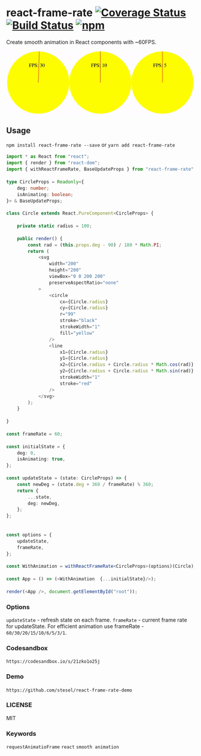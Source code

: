 # react-frame-rate [![Coverage Status](https://coveralls.io/repos/github/stesel/react-frame-rate/badge.svg?branch=master)](https://coveralls.io/github/stesel/react-frame-rate?branch=master) [![Build Status](https://travis-ci.org/stesel/react-frame-rate.svg?branch=master)](https://travis-ci.org/stesel/react-frame-rate) [![npm](https://img.shields.io/npm/v/react-frame-rate.svg)](https://www.npmjs.com/package/react-frame-rate)
Create smooth animation in React components with ~60FPS.
<p align="center">
  <img src="https://raw.githubusercontent.com/stesel/react-frame-rate/master/demo.gif">
</p>

## Usage

`npm install react-frame-rate --save`
or
`yarn add react-frame-rate`

```typescript
import * as React from "react";
import { render } from "react-dom";
import { withReactFrameRate, BaseUpdateProps } from "react-frame-rate";

type CircleProps = Readonly<{
    deg: number;
    isAnimating: boolean;
}> & BaseUpdateProps;

class Circle extends React.PureComponent<CircleProps> {

    private static radius = 100;

    public render() {
        const rad = (this.props.deg - 90) / 180 * Math.PI;
        return (
            <svg
                width="200"
                height="200"
                viewBox="0 0 200 200"
                preserveAspectRatio="none"
            >
                <circle
                    cx={Circle.radius}
                    cy={Circle.radius}
                    r="99"
                    stroke="black"
                    strokeWidth="1"
                    fill="yellow"
                />
                <line
                    x1={Circle.radius}
                    y1={Circle.radius}
                    x2={Circle.radius + Circle.radius * Math.cos(rad)}
                    y2={Circle.radius + Circle.radius * Math.sin(rad)}
                    strokeWidth="1"
                    stroke="red"
                />
            </svg>
        );
    }

}

const frameRate = 60;

const initialState = {
    deg: 0,
    isAnimating: true,
};

const updateState = (state: CircleProps) => {
    const newDeg = (state.deg + 360 / frameRate) % 360;
    return {
        ...state,
        deg: newDeg,
    };
};


const options = {
    updateState,
    frameRate,
};

const WithAnimation = withReactFrameRate<CircleProps>(options)(Circle);

const App = () => (<WithAnimation  {...initialState}/>);

render(<App />, document.getElementById("root"));
```

### Options

`updateState` - refresh state on each frame.
`frameRate` - current frame rate for updateState.
For efficient animation use frameRate - `60/30/20/15/10/6/5/3/1`.

### Codesandbox

`https://codesandbox.io/s/21zko1o25j`

### Demo

`https://github.com/stesel/react-frame-rate-demo`

### LICENSE

MIT

### Keywords

`requestAnimatioFrame` `react` `smooth animation`
